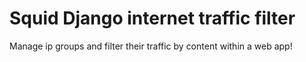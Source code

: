 # Squid Django internet traffic filter

Manage ip groups and filter their traffic by content within a web app!